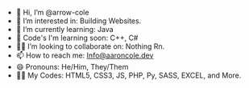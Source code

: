 - 👋 Hi, I’m @arrow-cole
- 👀 I’m interested in: Building Websites.
- 🌱 I’m currently learning: Java
- 🌱 Code's I'm learning soon: C++, C#
- 🧑‍💻 I’m looking to collaborate on: Nothing Rn.
- 📫 How to reach me: Info@aaroncole.dev
- 😄 Pronouns: He/Him, They/Them
- 🧑‍💻 My Codes: HTML5, CSS3, JS, PHP, Py, SASS, EXCEL, and More.

<!---
arrow-cole/arrow-cole is a ✨ special ✨ repository because its `README.md` (this file) appears on your GitHub profile.
You can click the Preview link to take a look at your changes.
--->

